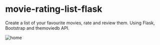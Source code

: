 # movie-rating-list-flask
Create a list of your favourite movies, rate and review them. Using Flask, Bootstrap and themoviedb API.

![home](https://github.com/gonndr/movie-rating-list-flask/blob/master/img/image.png?raw=true)
